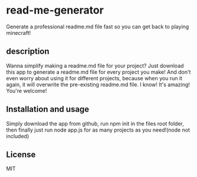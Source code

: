 # read-me-generator
Generate a professional readme.md file fast so you can get back to playing minecraft!

## description
Wanna simplify making a readme.md file for your project? Just download this app to generate a readme.md file for every project you make! And don't even worry about using
it for different projects, because when you run it again, it will overwrite the pre-existing readme.md file. I know! It's amazing! You're welcome!

## Installation and usage
Simply download the app from github, run npm init in the files root folder, then finally just run node app.js for as many projects as you need!(node not included)

## License
MIT
